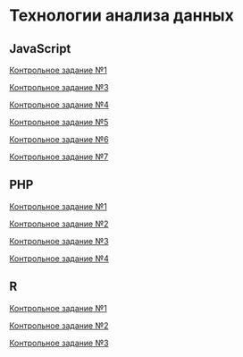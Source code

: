 # Технологии анализа данныx
## JavaScript
[Контрольное задание №1](https://github.com/philippsemenov/-Data-analysis-technologies/blob/main/js1.md)

[Контрольное задание №3]()

[Контрольное задание №4]()

[Контрольное задание №5]()

[Контрольное задание №6]()

[Контрольное задание №7]()
## PHP
[Контрольное задание №1]()

[Контрольное задание №2]()

[Контрольное задание №3]()

[Контрольное задание №4]()
## R
[Контрольное задание №1]()

[Контрольное задание №2]()

[Контрольное задание №3]()
